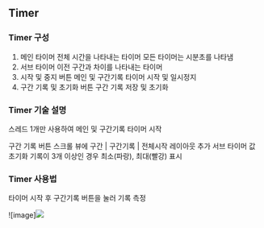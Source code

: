## Timer

### Timer 구성
1. 메인 타이머
  전체 시간을 나타내는 타이머
  모든 타이머는 시분초를 나타냄
2. 서브 타이머
  이전 구간과 차이를 나타내는 타이머
2. 시작 및 중지 버튼
  메인 및 구간기록 타이머 시작 및 일시정지
3. 구간 기록 및 초기화 버튼
  구간 기록 저장 및 초기화

### Timer 기술 설명
  스레드 1개만 사용하여 메인 및 구간기록 타이머 시작
  
  구간 기록 버튼
    스크롤 뷰에 구간 | 구간기록 | 전체시작 레이아웃 추가
    서브 타이머 값 초기화
    기록이 3개 이상인 경우 최소(파랑), 최대(빨강) 표시

### Timer 사용법
  타이머 시작 후 구간기록 버튼을 눌러 기록 측정
  
![image]<img src="C:\Users\82107\Desktop" width="너비 " height="높이">
